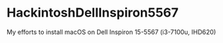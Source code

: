 # HackintoshDellInspiron5567
My efforts to install macOS on Dell Inspiron 15-5567 (i3-7100u, IHD620)
